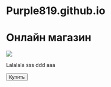 # Purple819.github.io
<!DOCTYPE html>
<html lang="ru">
<head>
    <meta charset="UTF-8">
    <meta name="viewpoint"
          content="width=device-width, user-scalable=no, initial-scale=1.0, maximum-scale=1.0, minimum-scale=1.0">
    <meta http-equiv="X-UA-Compatible" content="ie=edge">
    <title>Shop</title>
</head>
<body>
    <div id="main">
        <h1>Онлайн магазин</h1>
        <img src="https://yandex.ru/images/search?pos=7&from=tabbar&img_url=http%3A%2F%2Fplay-lh.googleusercontent.com%2FT-TZtAc369E6DLnvx5H7uIinstk9np7WR6snNnbjO9ADv3TK1Oq078G5TVroHXDh-pVf&text=csasd&rpt=simage&lr=41">
        <p>Lalalala sss ddd aaa</p>
        <button id="buy">Купить</button>
    </div>
</body>
</html>
